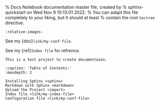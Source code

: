 % Docs Notebook documentation master file, created by
% sphinx-quickstart on Wed Nov  9 10:13:01 2022.
% You can adapt this file completely to your liking, but it should at least
% contain the root `toctree` directive.

```{include} ../../README.md
:relative-images:
```

See my {doc}`link/my-conf-file`.

See my {ref}`Index file` for refrence.

```{warning}
This is a test project to create documentaion.
```

```{toctree}
:caption: 'Table of Contents:'
:maxdepth: 2

Installing Sphinx <sphinx>
Markdown with Sphinx <markdown>
Upload the Project <import>
Index file <link/my-index-file>
Configuration file <link/my-conf-file>
```
